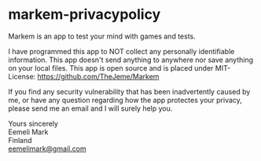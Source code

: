 # markem-privacypolicy

Markem is an app to test your mind with games and tests.

I have programmed this app to NOT collect any personally identifiable information. This app doesn't send anything to anywhere nor save anything on your local files. This app is open source and is placed under MIT-License: https://github.com/TheJeme/Markem

If you find any security vulnerability that has been inadvertently caused by me, or have any question regarding how the app protectes your privacy, please send me an email and I will surely help you.

Yours sincerely  
Eemeli Mark  
Finland  
eemelimark@gmail.com  
